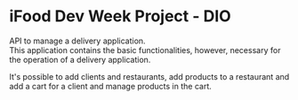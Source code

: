# iFood Dev Week Project - DIO
API to manage a delivery application.  
This application contains the basic functionalities, however, necessary for the operation of a delivery application.

It's possible to add clients and restaurants, add products to a restaurant and add a cart for a client and manage products in the cart.
